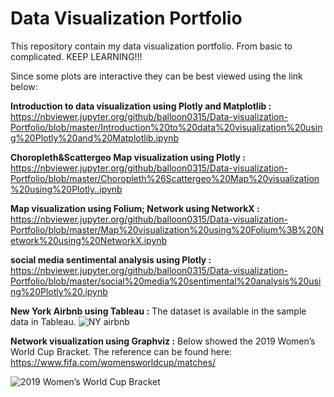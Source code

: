 # Data Visualization Portfolio

This repository contain my data visualization portfolio.
From basic to complicated.
KEEP LEARNING!!!


Since some plots are interactive they can be best viewed using the link below:

**Introduction to data visualization using Plotly and Matplotlib :** 
https://nbviewer.jupyter.org/github/balloon0315/Data-visualization-Portfolio/blob/master/Introduction%20to%20data%20visualization%20using%20Plotly%20and%20Matplotlib.ipynb

**Choropleth&Scattergeo Map visualization using Plotly :**
https://nbviewer.jupyter.org/github/balloon0315/Data-visualization-Portfolio/blob/master/Choropleth%26Scattergeo%20Map%20visualization%20using%20Plotly..ipynb

**Map visualization using Folium; Network using NetworkX :** 
https://nbviewer.jupyter.org/github/balloon0315/Data-visualization-Portfolio/blob/master/Map%20visualization%20using%20Folium%3B%20Network%20using%20NetworkX.ipynb

**social media sentimental analysis using Plotly :**
https://nbviewer.jupyter.org/github/balloon0315/Data-visualization-Portfolio/blob/master/social%20media%20sentimental%20analysis%20using%20Plotly%20.ipynb

**New York Airbnb using Tableau :**
The dataset is available in the sample data in Tableau. 
![NY airbnb](https://github.com/balloon0315/Data-visualization-Portfolio/blob/master/Tableau/Dashboard.png)

**Network visualization using Graphviz :**
Below showed the 2019 Women’s World Cup Bracket. 
The reference can be found here: https://www.fifa.com/womensworldcup/matches/

![2019 Women’s World Cup Bracket]()



